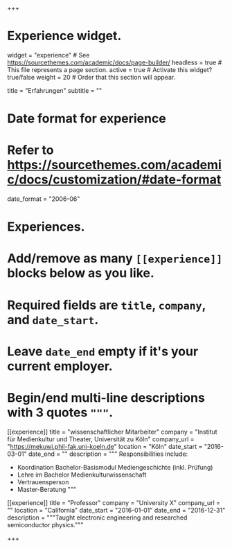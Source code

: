 +++
# Experience widget.
widget = "experience"  # See https://sourcethemes.com/academic/docs/page-builder/
headless = true  # This file represents a page section.
active = true  # Activate this widget? true/false
weight = 20  # Order that this section will appear.

title = "Erfahrungen"
subtitle = ""

# Date format for experience
#   Refer to https://sourcethemes.com/academic/docs/customization/#date-format
date_format = "2006-06"

# Experiences.
#   Add/remove as many `[[experience]]` blocks below as you like.
#   Required fields are `title`, `company`, and `date_start`.
#   Leave `date_end` empty if it's your current employer.
#   Begin/end multi-line descriptions with 3 quotes `"""`.
[[experience]]
  title = "wissenschaftlicher Mitarbeiter"
  company = "Institut für Medienkultur und Theater, Universität zu Köln"
  company_url = "https://mekuwi.phil-fak.uni-koeln.de"
  location = "Köln"
  date_start = "2016-03-01"
  date_end = ""
  description = """
  Responsibilities include:
  
  * Koordination Bachelor-Basismodul Mediengeschichte (inkl. Prüfung)
  * Lehre im Bachelor Medienkulturwissenschaft
  * Vertrauensperson
  * Master-Beratung
  """

[[experience]]
  title = "Professor"
  company = "University X"
  company_url = ""
  location = "California"
  date_start = "2016-01-01"
  date_end = "2016-12-31"
  description = """Taught electronic engineering and researched semiconductor physics."""

+++
